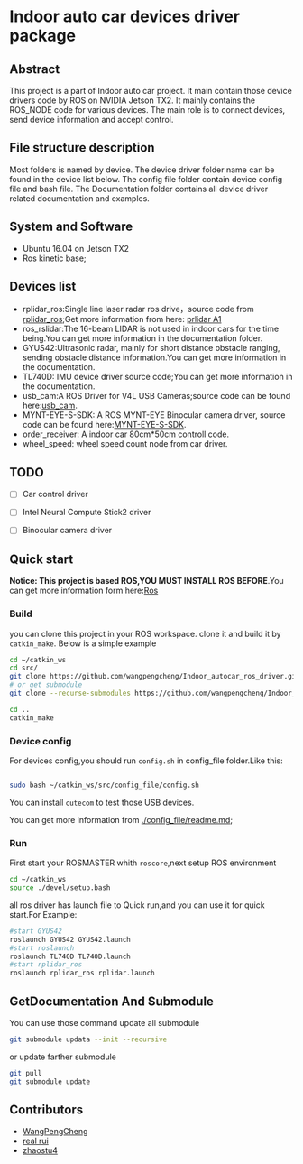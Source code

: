 # Indoor auto car devices driver package

## Abstract

This project is a part of Indoor auto car project. It main contain those device drivers code by ROS on NVIDIA Jetson TX2. It mainly contains the ROS_NODE code for various devices. The main role is to connect devices, send device information and accept control.

## File structure description

Most folders is named by device. The device driver folder name can be found in the device list below. The config file folder contain device config file and bash file. The Documentation folder contains all device driver related documentation and examples.

## System and Software

- Ubuntu 16.04 on Jetson TX2
- Ros kinetic base;

## Devices list

- rplidar_ros:Single line laser radar ros drive，source code from [rplidar_ros](https://github.com/Slamtec/rplidar_ros.git);Get more information from here: [prlidar A1](http://www.slamtec.com/cn/Lidar/A1)
- ros_rslidar:The 16-beam LIDAR is not used in indoor cars for the time being.You can get more information in the documentation folder.
- GYUS42:Ultrasonic radar, mainly for short distance obstacle ranging, sending obstacle distance information.You can get more information in the documentation.
- TL740D: IMU device driver source code;You can get more information in the documentation.
- usb_cam:A ROS Driver for V4L USB Cameras;source code can be found here:[usb_cam](https://github.com/bosch-ros-pkg/usb_cam.git).
- MYNT-EYE-S-SDK: A ROS MYNT-EYE Binocular camera driver, source code can be found here:[MYNT-EYE-S-SDK](https://github.com/slightech/MYNT-EYE-S-SDK.git).
- order_receiver: A indoor car 80cm*50cm controll code. 
- wheel_speed: wheel speed count node from car driver.

## TODO


- [ ] Car control driver
- [ ] Intel Neural Compute Stick2 driver
- [ ] Binocular camera driver


## Quick start

**Notice: This project is based ROS,YOU MUST INSTALL ROS BEFORE**.You can get more information form here:[Ros](https://www.ros.org/)

### Build

you can clone this project in your ROS workspace. clone it and build it by `catkin_make`. Below is a simple example

```bash
cd ~/catkin_ws
cd src/
git clone https://github.com/wangpengcheng/Indoor_autocar_ros_driver.git
# or get submodule
git clone --recurse-submodules https://github.com/wangpengcheng/Indoor_autocar_ros_driver.git

cd ..
catkin_make

```
### Device config

For devices config,you should run `config.sh` in config_file folder.Like this:

```bash

sudo bash ~/catkin_ws/src/config_file/config.sh

```
You can install `cutecom` to test those USB devices.

You can get more information from [./config_file/readme.md](./config_file/readme.md);



### Run

First start your ROSMASTER whith `roscore`,next setup ROS  environment
```bash
cd ~/catkin_ws
source ./devel/setup.bash
```
all ros driver has  launch file to Quick run,and you can use it for quick start.For Example:

```bash
#start GYUS42
roslaunch GYUS42 GYUS42.launch
#start roslaunch 
roslaunch TL740D TL740D.launch
#start rplidar_ros
roslaunch rplidar_ros rplidar.launch
```
## GetDocumentation And Submodule

You can use those command update all submodule
```bash
git submodule updata --init --recursive
```
or update farther submodule
```bash
git pull
git submodule update
```

## Contributors 

- [WangPengCheng](https://github.com/wangpengcheng/)
- [real rui](https://github.com/HuangRui001)
- [zhaostu4](https://github.com/zhaostu4)


